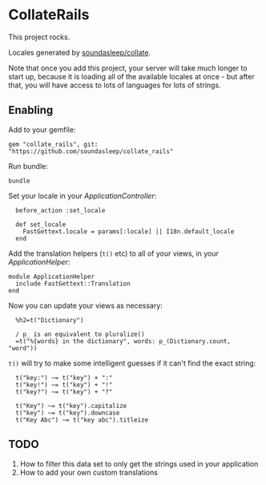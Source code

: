 CollateRails
============

This project rocks.

Locales generated by [soundasleep/collate](https://github.com/soundasleep/collate).

Note that once you add this project, your server will take much longer to start up,
because it is loading all of the available locales at once - but after that,
you will have access to lots of languages for lots of strings.

## Enabling

Add to your gemfile:

```
gem "collate_rails", git: "https://github.com/soundasleep/collate_rails"
```

Run bundle:

```
bundle
```

Set your locale in your _ApplicationController_:

```
  before_action :set_locale

  def set_locale
    FastGettext.locale = params[:locale] || I18n.default_locale
  end
```

Add the translation helpers (`t()` etc) to all of your views, in your _ApplicationHelper_:

```
module ApplicationHelper
  include FastGettext::Translation
end
```

Now you can update your views as necessary:

```
  %h2=t("Dictionary")

  / p_ is an equivalent to pluralize()
  =t("%{words} in the dictionary", words: p_(Dictionary.count, "word"))
```

`t()` will try to make some intelligent guesses if it can't find the exact string:

```
  t("key:") ~= t("key") + ":"
  t("key!") ~= t("key") + "!"
  t("key?") ~= t("key") + "?"

  t("Key") ~= t("key").capitalize
  t("key") ~= t("key").downcase
  t("Key Abc") ~= t("key abc").titleize
```

## TODO

1. How to filter this data set to only get the strings used in your application
1. How to add your own custom translations

